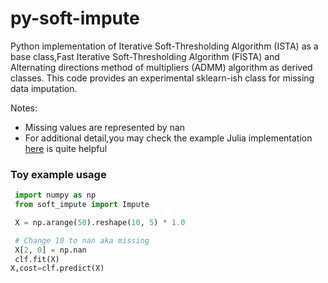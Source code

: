 # py-soft-impute
Python implementation of Iterative Soft-Thresholding Algorithm (ISTA) as a base class,Fast Iterative Soft-Thresholding Algorithm (FISTA) and 
Alternating directions method of multipliers (ADMM) algorithm as derived classes.
This code provides an experimental sklearn-ish class for missing data imputation. 

Notes:
- Missing values are represented by nan
- For additional detail,you may check the example Julia implementation [here](https://https://web.eecs.umich.edu/~fessler/course/551/julia/demo/09_lr_complete3.html) is quite helpful


### Toy example usage
```python
 import numpy as np
 from soft_impute import Impute

 X = np.arange(50).reshape(10, 5) * 1.0

 # Change 10 to nan aka missing
 X[2, 0] = np.nan
 clf.fit(X)
X,cost=clf.predict(X)
